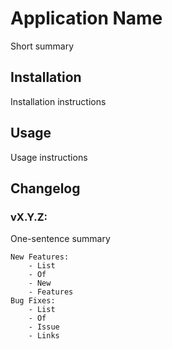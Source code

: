 # Application Name
Short summary

## Installation
Installation instructions

## Usage
Usage instructions

## Changelog
### vX.Y.Z:
One-sentence summary
    
    New Features: 
        - List
        - Of
        - New
        - Features
    Bug Fixes: 
        - List
        - Of
        - Issue
        - Links
